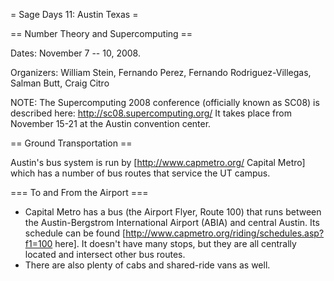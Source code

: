 = Sage Days 11: Austin Texas =

== Number Theory and Supercomputing ==

Dates: November 7 -- 10, 2008. 

Organizers: William Stein, Fernando Perez, Fernando Rodriguez-Villegas, Salman Butt, Craig Citro




NOTE: The Supercomputing 2008 conference (officially known as SC08) is
described here: http://sc08.supercomputing.org/  It takes place from
November 15-21 at the Austin convention center.

== Ground Transportation ==

Austin's bus system is run by [http://www.capmetro.org/ Capital Metro] which has a number of bus routes that service the UT campus.

=== To and From the Airport ===

 * Capital Metro has a bus (the Airport Flyer, Route 100) that runs between the Austin-Bergstrom International Airport (ABIA) and central Austin. Its schedule can be found [http://www.capmetro.org/riding/schedules.asp?f1=100 here]. It doesn't have many stops, but they are all centrally located and intersect other bus routes.
 * There are also plenty of cabs and shared-ride vans as well.
